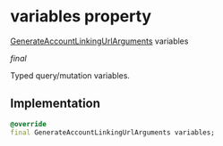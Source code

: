 


# variables property






[GenerateAccountLinkingUrlArguments](../../graphql_accounts_account_queries.graphql/GenerateAccountLinkingUrlArguments-class.md) variables
  
_final_



<p>Typed query/mutation variables.</p>



## Implementation

```dart
@override
final GenerateAccountLinkingUrlArguments variables;


```







